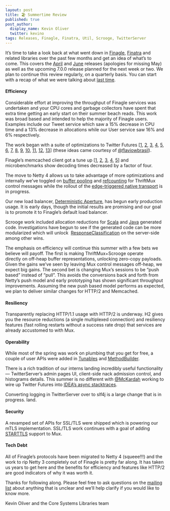 ```yaml
---
layout: post
title: 🏖️ Summertime Review
published: true
post_author:
  display_name: Kevin Oliver
  twitter: kevino
tags: Releases, Finagle, Finatra, Util, Scrooge, TwitterServer
---
```


It’s time to take a look back at what went down in
[Finagle](https://twitter.github.io/finagle/),
[Finatra](https://twitter.github.io/finatra/) and related libraries
over the past few months and get an idea of what’s to come. This
covers the
[April](https://github.com/twitter/finagle/releases/tag/finagle-6.44.0) and
[June](https://github.com/twitter/finagle/releases/tag/finagle-6.45.0) releases
(apologies for missing May) as well as the upcoming 7.0.0 release
planned for the next week or two. We plan to continue this review
regularly, on a quarterly basis. You can start with a recap of what we
were talking about [last
time](https://finagle.github.io/blog/2017/03/20/spring-planning/).

#### Efficiency

Considerable effort at improving the throughput of Finagle services
was undertaken and your CPU cores and garbage collectors have spent
that extra time getting an early start on their summer beach reads.
This work was broad based and intended to help the majority of Finagle
users. Examples include our Tweet service which saw a 15% decrease in
CPU time and a 13% decrease in allocations while our User service saw
16% and 6% respectively.

The work began with a suite of optimizations to Twitter
Futures \[[1](https://github.com/twitter/util/commit/9261c493490b3b916fcb4fe1f704d9dda2192035),
[2](https://github.com/twitter/util/commit/da5bdcd02d94e35b194f1e923ce5cbc02d603865),
[3](https://github.com/twitter/util/commit/01eb1e4d3e5b1c76c91f8f2e8c963e95db6a86b6),
[4](https://github.com/twitter/util/commit/21747f6aa96a960ee4277af08bd028e042de0542),
[5](https://github.com/twitter/util/commit/90bdd298555ffd815f2f3f4de5277bb90fb5da65),
[6](https://github.com/twitter/util/commit/a914d536448b1e9d55881dee15a370ad3369c911),
[7](https://github.com/twitter/util/commit/a51c2d0cacce0ae4a7d5f99fad58e19fe3e6d670),
[8](https://github.com/twitter/util/commit/b86df6884a798e485bacac53d8f0f9e071413ced),
[9](https://github.com/twitter/util/commit/fe44b073cc188bf861fa91aecf71afabde9b72f7),
[10](https://github.com/twitter/util/commit/dbb7d1a56c4bd7f65f42b6c9a547c243201ba2cc),
[11](https://github.com/twitter/util/commit/20f7b5e9ae09595f149788a8c2c8e5cf9cf8dd73),
[12](https://github.com/twitter/util/commit/ea5ec99207307ba0bb4868754f22dc10d7d3774d),
[13](https://github.com/twitter/util/commit/76ea96225a9e03581f75d3a91dd86b6d09a77fbb)\] (these
ideas came courtesy of
[@flaviowbrasil](https://twitter.com/flaviowbrasil)).

Finagle’s memcached client got a tune
up \[[1](https://github.com/twitter/finagle/commit/f47ffdfa1f67d1c029e5dc7d782e8d22de2d56a6),
[2](https://github.com/twitter/finagle/commit/4a19d7d0102a18b30bb04ddc8a8b94ea199d2e5f),
[3](https://github.com/twitter/finagle/commit/66f14feb5d92bcdcce471b48d191c697935c4e8f),
[4](https://github.com/twitter/finagle/commit/7f4b052b10aac702d985d8288bf6c7afaec4e514),
[5](https://github.com/twitter/finagle/commit/5978d6bf6083cc778c8bcfe0f8ad0d63d8514226)\]
and microbenchmarks show decoding times decreased by a factor of four.

The move to Netty 4 allows us to take advantage of more optimizations
and internally we’ve toggled on [buffer
pooling](https://github.com/twitter/finagle/blob/finagle-6.45.0/finagle-netty4/src/main/resources/com/twitter/toggles/configs/com.twitter.finagle.netty4.json#L14) and
[refcounting](https://github.com/twitter/finagle/blob/finagle-6.45.0/finagle-netty4/src/main/resources/com/twitter/toggles/configs/com.twitter.finagle.netty4.json#L9) for
ThriftMux control messages while the rollout of the [edge-triggered
native
transport](https://github.com/twitter/finagle/blob/finagle-6.45.0/finagle-netty4/src/main/resources/com/twitter/toggles/configs/com.twitter.finagle.netty4.json#L4) is
in progress.

Our new load balancer, [Deterministic
Aperture](https://github.com/twitter/finagle/blob/finagle-6.45.0/finagle-core/src/main/scala/com/twitter/finagle/loadbalancer/aperture/DeterministicOrdering.scala),
has begun early production usage. It is early days, though the initial
results are promising and our goal is to promote it to Finagle’s
default load balancer.

Scrooge work included allocation reductions for
[Scala](https://github.com/twitter/scrooge/commit/ac5cd42ed751c351509d10ec959ed87985ca8672) and
[Java](https://github.com/twitter/scrooge/commit/4cd9ee7017d75cec068f5acf14b97bc2955474ec) generated
code. Investigations have begun to see if the generated code can be
more modularized which will unlock
 [ResponseClassification](https://twitter.github.io/finagle/guide/Clients.html#response-classification) on
the server-side among other wins.

The emphasis on efficiency will continue this summer with a few bets
we believe will payoff. The first is making ThriftMux+Scrooge operate
directly on off-heap buffer representations, unlocking zero-copy
payloads. Given the gains we’ve seen by leaving Mux control messages
off-heap, we expect big gains. The second bet is changing Mux’s
sessions to be “push based” instead of “pull”. This avoids the
conversions back and forth from Netty’s push model and early
prototyping has shown significant throughput improvements. Assuming
the new push based model performs as expected, we plan to deliver
similar changes for HTTP/2 and Memcached.

#### Resiliency

Transparently replacing HTTP/1.1 usage with HTTP/2 is underway. H2
gives you the resource reductions (a single multiplexed connection)
and resiliency features (fast rolling restarts without a success rate
drop) that services are already accustomed to with Mux.

#### Operability

While most of the spring was work on plumbing that you get for free, a
couple of user APIs were added in
[Tunables](https://twitter.github.io/finagle/guide/Configuration.html#tunables) and
[MethodBuilder](https://twitter.github.io/finagle/guide/MethodBuilder.html).

There is a rich tradition of our interns landing incredibly useful
functionality — TwitterServer’s admin pages UI, client-side nack
admission control, and histograms details. This summer is no different
with [@McKardah](https://twitter.com/McKardah) working to wire up
Twitter Futures into [IDEA’s async
stacktraces](https://blog.jetbrains.com/idea/2017/02/intellij-idea-2017-1-eap-extends-debugger-with-async-stacktraces/).

Converting logging in TwitterServer over to slf4j is a large change
that is in progress. land.

#### Security

A revamped set of APIs for SSL/TLS were shipped which is powering our
mTLS implementation. SSL/TLS work continues with a goal of adding
[STARTTLS](https://en.wikipedia.org/wiki/Opportunistic_TLS) support to
Mux.

#### Tech Debt

All of Finagle’s protocols have been migrated to Netty 4 (squeee!!!)
and the work to rip Netty 3 completely out of Finagle is pretty far
along. It has taken us years to get here and the benefits for
efficiency and features like HTTP/2 are good indicators of why it was
worth it.

Thanks for following along. Please feel free to ask questions on the
[mailing
list](https://groups.google.com/forum/#!forum/finaglers) about
anything that is unclear and we’ll help clarify if you would like to
know more.

Kevin Oliver and the Core Systems Libraries team
